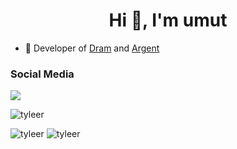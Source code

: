 <h1 align="center">Hi 👋, I'm umut</h1>

- 🔭 Developer of [Dram](https://bit.ly/35vl7lX) and [Argent](https://discord.com/oauth2/authorize?client_id=871795748851822704&permissions=805314622&scope=bot%20applications.commands)

<h3>Social Media</h3>
<p align="left">
  <a href="https://discord.com/users/754646387672481792" target"blank_"><img src="https://img.shields.io/badge/discord%20-7289DA.svg?&style=for-the-badge&logo=discord&logoColor=white"></a> <p align="left"> <img src="https://komarev.com/ghpvc/?username=tyleer&label=Profile%20views&color=a36fe2&style=plastic" alt="tyleer" /> </p>

<p>
<img src="https://github-readme-stats.vercel.app/api?username=tyleer&show_icons=true&theme=dracula&locale=tr" alt="tyleer" />
<img src="https://github-readme-stats.vercel.app/api/top-langs?username=tyleer&show_icons=true&theme=dracula&locale=en&layout=compact" alt="tyleer" />
</p>
